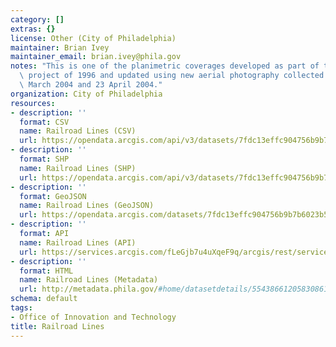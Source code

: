 ```yaml
---
category: []
extras: {}
license: Other (City of Philadelphia)
maintainer: Brian Ivey
maintainer_email: brian.ivey@phila.gov
notes: "This is one of the planimetric coverages developed as part of the aerial survey\
  \ project of 1996 and updated using new aerial photography collected between 25\
  \ March 2004 and 23 April 2004."
organization: City of Philadelphia
resources:
- description: ''
  format: CSV
  name: Railroad Lines (CSV)
  url: https://opendata.arcgis.com/api/v3/datasets/7fdc13effc904756b9b7b6023b522b65_0/downloads/data?format=csv&spatialRefId=4326
- description: ''
  format: SHP
  name: Railroad Lines (SHP)
  url: https://opendata.arcgis.com/api/v3/datasets/7fdc13effc904756b9b7b6023b522b65_0/downloads/data?format=shp&spatialRefId=4326
- description: ''
  format: GeoJSON
  name: Railroad Lines (GeoJSON)
  url: https://opendata.arcgis.com/datasets/7fdc13effc904756b9b7b6023b522b65_0.geojson
- description: ''
  format: API
  name: Railroad Lines (API)
  url: https://services.arcgis.com/fLeGjb7u4uXqeF9q/arcgis/rest/services/Rail/FeatureServer/0/query?outFields=*&where=1%3D1
- description: ''
  format: HTML
  name: Railroad Lines (Metadata)
  url: http://metadata.phila.gov/#home/datasetdetails/5543866120583086178c4eea/representationdetails/55438aa19b989a05172d0d32/
schema: default
tags:
- Office of Innovation and Technology
title: Railroad Lines
---
```

